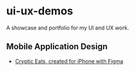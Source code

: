 # ui-ux-demos
A showcase and portfolio for my UI and UX work.

## Mobile Application Design

- [Cryptic Eats, created for iPhone with Figma](./cryptic-eats.html)
